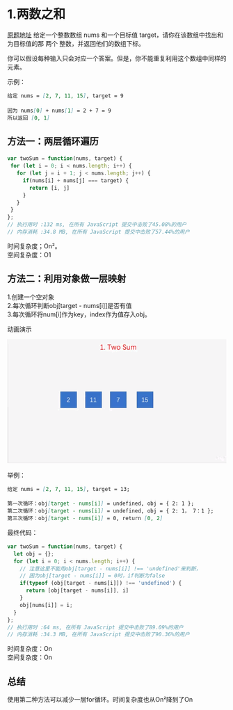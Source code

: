 # 1.两数之和
[原题地址](https://leetcode-cn.com/problems/two-sum/)
给定一个整数数组 nums 和一个目标值 target，请你在该数组中找出和为目标值的那 两个 整数，并返回他们的数组下标。

你可以假设每种输入只会对应一个答案。但是，你不能重复利用这个数组中同样的元素。  

示例：
```md
给定 nums = [2, 7, 11, 15], target = 9

因为 nums[0] + nums[1] = 2 + 7 = 9
所以返回 [0, 1]
```


## 方法一：两层循环遍历
```js
var twoSum = function(nums, target) {
 for (let i = 0; i < nums.length; i++) {
   for (let j = i + 1; j < nums.length; j++) {
     if(nums[i] + nums[j] === target) {
       return [i, j]
     }
   }
 }
};
// 执行用时 :132 ms, 在所有 JavaScript 提交中击败了45.08%的用户
// 内存消耗 :34.8 MB, 在所有 JavaScript 提交中击败了57.44%的用户
```
时间复杂度；On²。<br/>
空间复杂度：O1 

## 方法二：利用对象做一层映射
1.创建一个空对象<br/>
2.每次循环判断obj[target - nums[i]]是否有值<br/>
3.每次循环将num[i]作为key，index作为值存入obj。<br/>

动画演示  

![1.two_sum](../image/1.two_sum.gif)

举例：
```md
给定 nums = [2, 7, 11, 15], target = 13;

第一次循环：obj[target - nums[i]] = undefined, obj = { 2: 1 };
第二次循环：obj[target - nums[i]] = undefined, obj = { 2: 1， 7：1 };
第三次循环：obj[target - nums[i]] = 0, return [0, 2]

```

最终代码：
```js
var twoSum = function(nums, target) {
  let obj = {};
  for (let i = 0; i < nums.length; i++) {
    // 注意这里不能用obj[target - nums[i]] !== 'undefined'来判断，
    // 因为obj[target - nums[i]] = 0时，if判断为false
    if(typeof (obj[target - nums[i]]) !== 'undefined') {
      return [obj[target - nums[i]], i]
    }
    obj[nums[i]] = i;
  }
};
// 执行用时 :64 ms, 在所有 JavaScript 提交中击败了89.09%的用户
// 内存消耗 :34.3 MB, 在所有 JavaScript 提交中击败了90.36%的用户
```
时间复杂度：On <br/>
空间复杂度：On

## 总结
使用第二种方法可以减少一层for循环。时间复杂度也从On²降到了On
